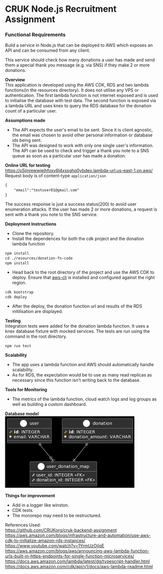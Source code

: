 # CRUK Node.js Recruitment Assignment

### Functional Requirements

Build a service in Node.js that can be deployed to AWS which exposes an API and can be consumed from any client. 

This service should check how many donations a user has made and send them a special thank you message (e.g. via SNS) if they make 2 or more donations. 

**Overview**  
This application is developed using the AWS CDK, RDS and two lambda functions(in the resources directory). It does not utilise any VPS or authentication. The first lambda function is not internet exposed and is used to initialise the database with test data. The second function is exposed via a lambda URL and uses knex to query the RDS database for the donation count of a particular user.

**Assumptions made**
* The API expects the user's email to be sent. Since it is client agnostic, the email was chosen to avoid other personal information or database ids being sent.
* The API was designed to work with only one single user's information. The API can be used to check and trigger a thank you note to a SNS queue as soon as a particular user has made a donation. 

**Online URL for testing**  
https://o5jinrewwjeihfoxy6l4xssghq0ybdeo.lambda-url.us-east-1.on.aws/   
Request body is of content-type `application/json`
```
{
    "email":"testuser01@gmail.com"
}
```
The success response is just a success status(200) to avoid user enumeration attacks. If the user has made 2 or more donations, a request is sent with a thank you note to the SNS service.

**Deployment Instructions**
* Clone the repository.
* Install the dependences for both the cdk project and the donation lambda function
```
npm install
cd ./resources/donation-fn-code
npm install
```
* Head back to the root directory of the project and use the AWS CDK to deploy. Ensure that [aws-cli](https://aws.amazon.com/cli/) is installed and configured against the right region.
```
cdk bootstrap
cdk deploy
```
* After the deploy, the donation function url and results of the RDS initilisation are displayed.

**Testing**  
Integration tests were added for the donation lambda function. It uses a knex database fixture with mocked services.
The tests are run using the command in the root directory.
```
npm run test
```

**Scalability**
* The app uses a lambda function and AWS should automatically handle scalability.
* As for RDS, the expectation would be to use as many read replicas as necessary since this function isn't writing back to the database.

**Tools for Monitoring**
* The metrics of the lambda function, cloud watch logs and log groups as well as building a custom dashboard. 

**Database model**
![Database Model](/docs/dml_model.png)

**Things for improvement**
* Add in a logger like winston.
* CDK tests.
* The monorepo may need to be restructured.

References Used:  
https://github.com/CRUKorg/cruk-backend-assignment  
https://aws.amazon.com/blogs/infrastructure-and-automation/use-aws-cdk-to-initialize-amazon-rds-instances/  
https://www.youtube.com/watch?v=1YrmUzOjIqE  
https://aws.amazon.com/blogs/aws/announcing-aws-lambda-function-urls-built-in-https-endpoints-for-single-function-microservices/  
https://docs.aws.amazon.com/lambda/latest/dg/typescript-handler.html  
https://docs.aws.amazon.com/cdk/api/v1/docs/aws-lambda-readme.html  
